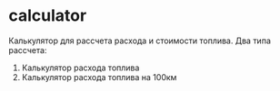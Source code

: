 # calculator
Калькулятор для рассчета расхода и стоимости топлива. Два типа рассчета:
1. Калькулятор расхода топлива
2. Калькулятор расхода топлива на 100км

